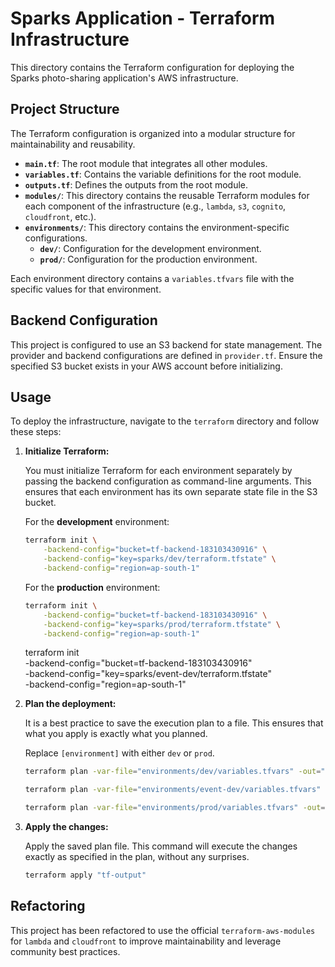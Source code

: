# Sparks Application - Terraform Infrastructure

This directory contains the Terraform configuration for deploying the Sparks photo-sharing application's AWS infrastructure.

## Project Structure

The Terraform configuration is organized into a modular structure for maintainability and reusability.

- **`main.tf`**: The root module that integrates all other modules.
- **`variables.tf`**: Contains the variable definitions for the root module.
- **`outputs.tf`**: Defines the outputs from the root module.
- **`modules/`**: This directory contains the reusable Terraform modules for each component of the infrastructure (e.g., `lambda`, `s3`, `cognito`, `cloudfront`, etc.).
- **`environments/`**: This directory contains the environment-specific configurations.
  - **`dev/`**: Configuration for the development environment.
  - **`prod/`**: Configuration for the production environment.

Each environment directory contains a `variables.tfvars` file with the specific values for that environment.

## Backend Configuration

This project is configured to use an S3 backend for state management. The provider and backend configurations are defined in `provider.tf`. Ensure the specified S3 bucket exists in your AWS account before initializing.

## Usage

To deploy the infrastructure, navigate to the `terraform` directory and follow these steps:

1.  **Initialize Terraform:**

    You must initialize Terraform for each environment separately by passing the backend configuration as command-line arguments. This ensures that each environment has its own separate state file in the S3 bucket.

    For the **development** environment:

    ```bash
    terraform init \
        -backend-config="bucket=tf-backend-183103430916" \
        -backend-config="key=sparks/dev/terraform.tfstate" \
        -backend-config="region=ap-south-1"
    ```

    For the **production** environment:

    ```bash
    terraform init \
        -backend-config="bucket=tf-backend-183103430916" \
        -backend-config="key=sparks/prod/terraform.tfstate" \
        -backend-config="region=ap-south-1"
    ```

    terraform init \
     -backend-config="bucket=tf-backend-183103430916" \
     -backend-config="key=sparks/event-dev/terraform.tfstate" \
     -backend-config="region=ap-south-1"

2.  **Plan the deployment:**

    It is a best practice to save the execution plan to a file. This ensures that what you apply is exactly what you planned.

    Replace `[environment]` with either `dev` or `prod`.

    ```bash
    terraform plan -var-file="environments/dev/variables.tfvars" -out="tf-output"

    terraform plan -var-file="environments/event-dev/variables.tfvars" -out="tf-output"

    terraform plan -var-file="environments/prod/variables.tfvars" -out="tf-output"
    ```

3.  **Apply the changes:**

    Apply the saved plan file. This command will execute the changes exactly as specified in the plan, without any surprises.

    ```bash
    terraform apply "tf-output"
    ```

## Refactoring

This project has been refactored to use the official `terraform-aws-modules` for `lambda` and `cloudfront` to improve maintainability and leverage community best practices.
